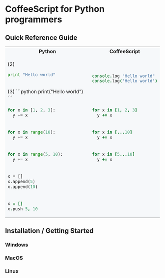# CoffeeScript for Python programmers

## Quick Reference Guide

<table style="background-color: #f6f8fa;">
<tr><th> Python <th> CoffeeScript

<tr><td>

(2)
```python
print "Hello world"
```
<br>
(3)
```python
print("Hello world")
```

<td>

```coffeescript
console.log "Hello world"
console.log('Hello world')
```

<tr><td>

```python
for x in [1, 2, 3]:
  y += x
```

<td>

```coffeescript
for x in [1, 2, 3]
  y += x
```

<tr><td>

```python
for x in range(10):
  y += x
```

<td>

```coffeescript
for x in [...10]
  y += x
```

<tr><td>

```python
for x in range(5, 10):
  y += x
```

<td>

```coffeescript
for x in [5...10]
  y += x
```

<tr><td>
  
  ```python
  x = []
  x.append(5)
  x.append(10)
  ```

<tr><td>
  
  ```coffeescript
  x = []
  x.push 5, 10
  ```

</table>

## Installation / Getting Started

### Windows
### MacOS
### Linux

